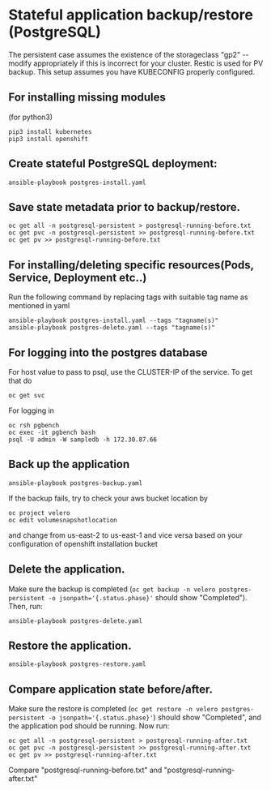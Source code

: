 # Stateful application backup/restore (PostgreSQL)

The persistent case assumes the existence of the storageclass "gp2" --
modify appropriately if this is incorrect for your cluster. Restic is
used for PV backup. This setup assumes you have KUBECONFIG properly configured.

## For installing missing modules
(for python3)
```
pip3 install kubernetes
pip3 install openshift
```

## Create stateful PostgreSQL deployment:
```
ansible-playbook postgres-install.yaml
```


## Save state metadata prior to backup/restore.
```
oc get all -n postgresql-persistent > postgresql-running-before.txt
oc get pvc -n postgresql-persistent >> postgresql-running-before.txt
oc get pv >> postgresql-running-before.txt
```

## For installing/deleting specific resources(Pods, Service, Deployment etc..)
Run the following command by replacing tags with suitable tag name as mentioned in yaml
```
ansible-playbook postgres-install.yaml --tags "tagname(s)"
ansible-playbook postgres-delete.yaml --tags "tagname(s)"

```
## For logging into the postgres database
For host value to pass to psql, use the CLUSTER-IP of the service. To get that do

```
oc get svc
```
For logging in

```
oc rsh pgbench
oc exec -it pgbench bash
psql -U admin -W sampledb -h 172.30.87.66
```


## Back up the application

```
ansible-playbook postgres-backup.yaml
```
If the backup fails, try to check your aws bucket location by
```
oc project velero
oc edit volumesnapshotlocation
```
and change from us-east-2 to us-east-1 and vice versa based on your configuration of openshift installation bucket

## Delete the application.
Make sure the backup is completed (`oc get backup -n velero postgres-persistent -o jsonpath='{.status.phase}'`
should show "Completed"). Then, run:
```
ansible-playbook postgres-delete.yaml
```

## Restore the application.
```
ansible-playbook postgres-restore.yaml
```

## Compare application state before/after.
Make sure the restore is completed (`oc get restore -n velero postgres-persistent -o jsonpath='{.status.phase}'`)
should show "Completed", and the application pod should be
running. Now run:
```
oc get all -n postgresql-persistent > postgresql-running-after.txt
oc get pvc -n postgresql-persistent >> postgresql-running-after.txt
oc get pv >> postgresql-running-after.txt

```
Compare "postgresql-running-before.txt" and "postgresql-running-after.txt"


